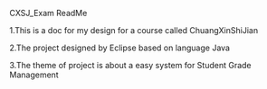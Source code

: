 CXSJ_Exam ReadMe

1.This is a doc for my design for a course called ChuangXinShiJian

2.The project designed by Eclipse based on language Java

3.The theme of project is about a easy system for Student Grade Management